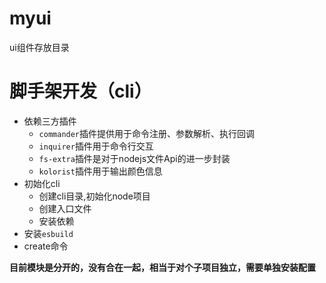 # myui
ui组件存放目录

# 脚手架开发（cli）
- 依赖三方插件
  - ``commander``插件提供用于命令注册、参数解析、执行回调
  - ``inquirer``插件用于命令行交互
  - ``fs-extra``插件是对于nodejs文件Api的进一步封装
  - ``kolorist``插件用于输出颜色信息
- 初始化cli
  - 创建cli目录,初始化node项目
  - 创建入口文件
  - 安装依赖
- 安装``esbuild``
- create命令

**目前模块是分开的，没有合在一起，相当于对个子项目独立，需要单独安装配置**
